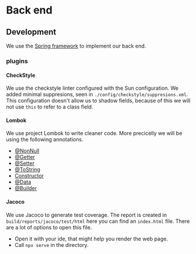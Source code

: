# Back end

## Development

We use the [Spring framework](https://spring.io/) to implement our back end.

### plugins

#### CheckStyle

We use the checkstyle linter configured with the Sun configuration.
We added minimal suppresions, seen in `./config/checkstyle/suppresions.xml`.
This configuration doesn't allow us to shadow fields, because of this we will not use `this` to refer to a class field.

#### Lombok

We use project Lombok to write cleaner code. More precicelly we will be using the following annotations.
* [@NonNull](https://projectlombok.org/features/NonNull)
* [@Getter](https://projectlombok.org/features/GetterSetter)
* [@Setter](https://projectlombok.org/features/GetterSetter)
* [@ToString](https://projectlombok.org/features/ToString)
* [Constructor](https://projectlombok.org/features/constructor)
* [@Data](https://projectlombok.org/features/Data)
* [@Builder](https://projectlombok.org/features/Builder)

#### Jacoco

We use Jacoco to generate test coverage.
The report is created in `build/reports/jacoco/test/html` here you can find an `index.html` file.
There are a lot of options to open this file.
* Open it with your ide, that might help you render the web page.
* Call `npx serve` in the directory.